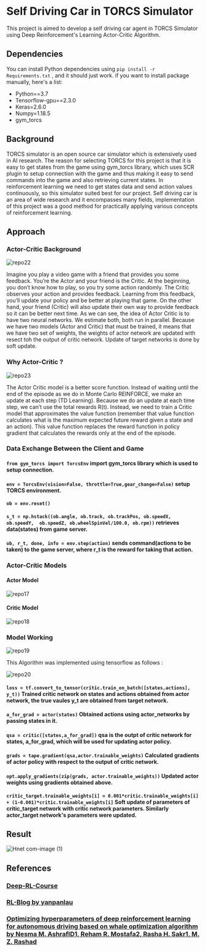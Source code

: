 # Self Driving Car in TORCS Simulator

This project is aimed to develop a self driving car agent in TORCS Simulator using Deep Reinforcement's Learning Actor-Critic Algorithm. 


## Dependencies

You can install Python dependencies using ``` pip install -r Requirements.txt ``` , and it should just work. if you want to install package manually, here's a list:

 - Python==3.7
 - Tensorflow-gpu==2.3.0
 - Keras=2.6.0
 - Numpy=1.18.5
 - gym_torcs


## Background

TORCS simulator is an open source car simulator which is extensively used in AI research. The reason for selecting TORCS for this project is that it is easy to get states from the game using gym_torcs library, which uses SCR plugin to setup connection with the game and thus making it easy to send commands into the game and also retrieving current states. In reinforcement learning we need to get states data and send action values continuously, so this simulator suited best for our project. 
Self driving car is an area of wide research and it encompasses many fields, implementation of this project was a good method for practically applying various concepts of reinforcement learning. 

## Approach

### Actor-Critic Background

![repo22](https://user-images.githubusercontent.com/64823050/131215722-107c3db0-9d05-4c19-88dc-cb28de4e5ee1.jpg)

Imagine you play a video game with a friend that provides you some feedback. You’re the Actor and your friend is the Critic.
At the beginning, you don’t know how to play, so you try some action randomly. The Critic observes your action and provides feedback.
Learning from this feedback, you’ll update your policy and be better at playing that game.
On the other hand, your friend (Critic) will also update their own way to provide feedback so it can be better next time.
As we can see, the idea of Actor Critic is to have two neural networks. We estimate both, both run in parallel.
Because we have two models (Actor and Critic) that must be trained, it means that we have two set of weights, the weights of actor network are updated with resect toh the output of critic network. Update of target networks is done by soft update.

### Why Actor-Critic ?

![repo23](https://user-images.githubusercontent.com/64823050/131215846-7e6ed02c-b227-4990-9a3d-df0a1537a447.jpg)

The Actor Critic model is a better score function. Instead of waiting until the end of the episode as we do in Monte Carlo REINFORCE, we make an update at each step (TD Learning).
Because we do an update at each time step, we can’t use the total rewards R(t). Instead, we need to train a Critic model that approximates the value function (remember that value function calculates what is the maximum expected future reward given a state and an action). This value function replaces the reward function in policy gradient that calculates the rewards only at the end of the episode.

### Data Exchange Between the Client and Game

#### ```from gym_torcs import TorcsEnv``` import gym_torcs library which is used to setup connection.
#### ```env = TorcsEnv(vision=False, throttle=True,gear_change=False)``` setup TORCS environment. 
#### ```ob = env.reset()```
#### ```s_t = np.hstack((ob.angle, ob.track, ob.trackPos, ob.speedX, ob.speedY,  ob.speedZ, ob.wheelSpinVel/100.0, ob.rpm))``` retrieves data(states) from game server.
#### ```ob, r_t, done, info = env.step(action)``` sends command(actions to be taken) to the game server, where r_t is the reward for taking that action.

### Actor-Critic Models

#### Actor Model

![repo17](https://user-images.githubusercontent.com/64823050/131214303-8dbdedb2-e890-4c14-8d11-9125f9d82808.png)

#### Critic Model

![repo18](https://user-images.githubusercontent.com/64823050/131214316-d3326d2f-d198-40a7-8b3e-fb05885bc183.png)

### Model Working

![repo19](https://user-images.githubusercontent.com/64823050/131214519-4b4bb198-1e77-4fd8-91c2-0a58fe5f5393.png)

This Algorithm was implemented using tensorflow as follows :

![repo20](https://user-images.githubusercontent.com/64823050/131214556-72bb1530-9921-43cd-98e7-952f4289dff0.png)

#### ```loss = tf.convert_to_tensor(critic.train_on_batch([states,actions], y_t))``` Trained critic network on states and actions obtained from actor network, the true vaules y_t are obtained from target network.
#### ```a_for_grad = actor(states)``` Obtained actions using actor_networks by passing states in it.
#### ```qsa = critic([states,a_for_grad])``` qsa is the outpt of critic network for states, a_for_grad, which will be used for updating actor policy.
#### ```grads = tape.gradient(qsa,actor.trainable_weights)``` Calculated gradients of actor policy with respect to the output of critic network. 
#### ```opt.apply_gradients(zip(grads, actor.trainable_weights))``` Updated actor weights using gradients obtained above.
#### ```critic_target.trainable_weights[i] = 0.001*critic.trainable_weights[i] + (1-0.001)*critic.trainable_weights[i]``` Soft update of parameters of critic_target network with critic network parameters. Similarly actor_target network's parameters were updated.
       


## Result

![Hnet com-image (1)](https://user-images.githubusercontent.com/64823050/131216641-b338be42-a5cb-4160-862c-312b404621b9.gif)


## References

### [Deep-RL-Course](https://simoninithomas.github.io/deep-rl-course/)
### [RL-Blog by yanpanlau](https://yanpanlau.github.io/2016/10/11/Torcs-Keras.html)
### [Optimizing hyperparameters of deep reinforcement learning for autonomous driving based on whale optimization algorithm by Nesma M. AshrafID1, Reham R. Mostafa2, Rasha H. Sakr1, M. Z. Rashad](https://journals.plos.org/plosone/article?id=10.1371/journal.pone.0252754)
